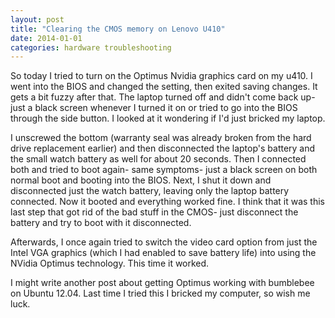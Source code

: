 ```yaml
---
layout: post
title: "Clearing the CMOS memory on Lenovo U410"
date: 2014-01-01
categories: hardware troubleshooting
---
```


So today I tried to turn on the Optimus Nvidia graphics card on my u410. I went into the BIOS and changed the setting, then exited saving changes. It gets a bit fuzzy after that. The laptop turned off and didn't come back up- just a black screen whenever I turned it on or tried to go into the BIOS through the side button. I looked at it wondering if I'd just bricked my laptop.

I unscrewed the bottom (warranty seal was already broken from the hard drive replacement earlier) and then disconnected the laptop's battery and the small watch battery as well for about 20 seconds. Then I connected both and tried to boot again- same symptoms- just a black screen on both normal boot and booting into the BIOS. Next, I shut it down and disconnected just the watch battery, leaving only the laptop battery connected. Now it booted and everything worked fine. I think that it was this last step that got rid of the bad stuff in the CMOS- just disconnect the battery and try to boot with it disconnected.

Afterwards, I once again tried to switch the video card option from just the Intel VGA graphics (which I had enabled to save battery life) into using the NVidia Optimus technology. This time it worked.

I might write another post about getting Optimus working with bumblebee on Ubuntu 12.04. Last time I tried this I bricked my computer, so wish me luck.
